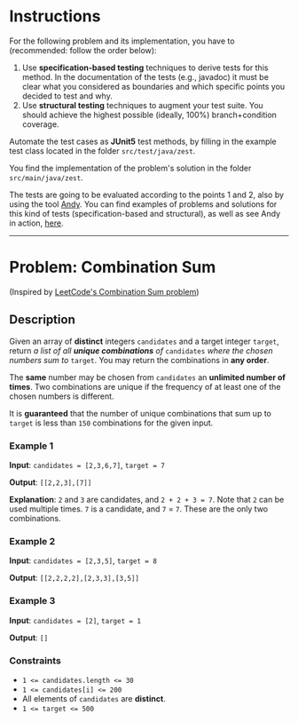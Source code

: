 <!--NO_HARDWRAPS-->

# Instructions

For the following problem and its implementation, you have to (recommended: follow the order below):

1. Use **specification-based testing** techniques to derive tests for this method. In the documentation of the tests (e.g., javadoc) it must be clear what you considered as boundaries and which specific points you decided to test and why.
2. Use **structural testing** techniques to augment your test suite. You should achieve the highest possible (ideally, 100%) branch+condition coverage.

Automate the test cases as **JUnit5** test methods, by filling in the example test class located in the folder `src/test/java/zest`.

You find the implementation of the problem's solution in the folder `src/main/java/zest`.

The tests are going to be evaluated according to the points 1 and 2, also by using the tool [Andy](https://github.com/cse1110/andy). You can find examples of problems and solutions for this kind of tests (specification-based and structural), as well as see Andy in action, [here](https://github.com/cse1110/assignments/tree/main/domain-and-structural-testing).

---

# Problem: Combination Sum

(Inspired by [LeetCode's Combination Sum problem](https://leetcode.com/problems/combination-sum/))

## Description

Given an array of **distinct** integers `candidates` and a target integer `target`, return _a list of all **unique combinations** of_ `candidates` _where the chosen numbers sum to_ `target`. You may return the combinations in **any order**.

The **same** number may be chosen from `candidates` an **unlimited number of times**. Two combinations are unique if the frequency of at least one of the chosen numbers is different.

It is **guaranteed** that the number of unique combinations that sum up to `target` is less than `150` combinations for the given input.

### Example 1

**Input**: `candidates = [2,3,6,7]`, `target = 7`

**Output**: `[[2,2,3],[7]]`

**Explanation**:
`2` and `3` are candidates, and `2 + 2 + 3 = 7`.
Note that `2` can be used multiple times. `7` is a candidate, and `7` = `7`.
These are the only two combinations.


### Example 2

**Input**: `candidates = [2,3,5]`, `target = 8`

**Output**: `[[2,2,2,2],[2,3,3],[3,5]]`

### Example 3

**Input**: `candidates = [2]`, `target = 1`

**Output**: `[]`


### Constraints
-   `1 <= candidates.length <= 30`
-   `1 <= candidates[i] <= 200`
-   All elements of `candidates` are **distinct**.
-   `1 <= target <= 500`

